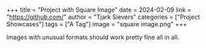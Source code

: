 +++
title = "Project with Square Image"
date = 2024-02-09
link = "https://github.com/"
author = "Tjark Sievers"
categories = ["Project Showcases"]
tags = ["A Tag"]
image = "square image.png"
+++

Images with unusual formats should work pretty fine all in all.
